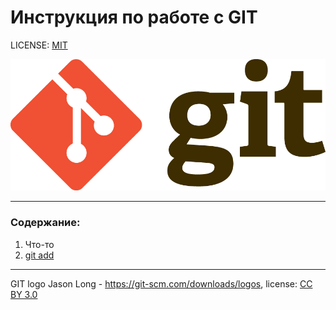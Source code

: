 # Инструкция по работе с GIT

LICENSE: [MIT](./license.md)

![git-logo](./GitLogo.png)

---

### Содержание:
1. Что-то
2. [git add](add.md)


---

GIT logo Jason Long - https://git-scm.com/downloads/logos, license: [СС BY 3.0](https://creativecommons.org/licenses/by/3.0/)